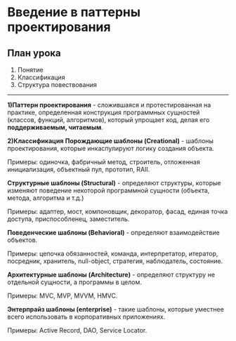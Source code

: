 # Введение в паттерны проектирования
## План урока
1. Понятие
2. Классификация
3. Структура повествования

------------

**1)Паттерн проектирования** - сложившаяся и протестированная на практике, определенная конструкция программных сущностей (классов, функций, алгоритмов), который упрощает код, делая его **поддерживаемым, читаемым**.

**2)Классификация**
**Порождающие шаблоны (Creational)** - шаблоны проектирования, которые инкаспулируют логику создания объекта.

Примеры: одиночка, фабричный метод, строитель, отложенная инициализация, объектный пул, прототип, RAII.

**Структурные шаблоны (Structural)** - определяют структуры, которые изменяют поведение некоторой программной сущности (объекта, метода, алгоритма и т.д.)

Примеры: адаптер, мост, компоновщик, декоратор, фасад, единая точка доступа, приспособленец, заместитель.

**Поведенческие шаблоны (Behavioral)** - определяют взаимодействие объектов.

Примеры: цепочка обязанностей, команда, интерпретатор, итератор, посредник, хранитель, null-object, стратегия, наблюдатель, состояние.

**Архитектурные шаблоны (Architecture)** - определяют структуру не отдельной сущности, а программы в целом.

Примеры: MVC, MVP, MVVM, HMVC.

**Энтерпрайз шаблоны (enterprise)** - такие шаблоны, которые уместнее всего использовать в корпоративных приложениях.

Примеры: Active Record, DAO, Service Locator.